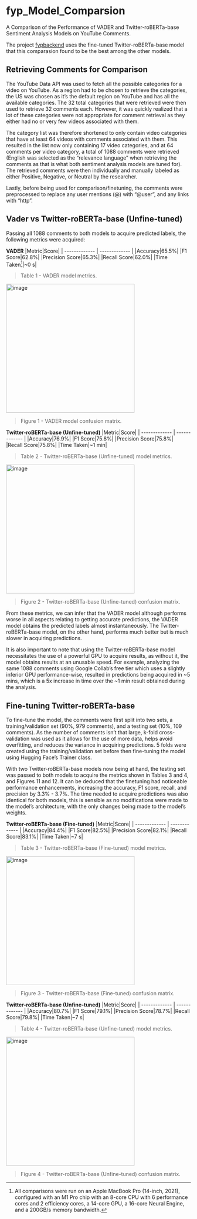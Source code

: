 # fyp_Model_Comparsion

A Comparison of the Performance of VADER and Twitter-roBERTa-base Sentiment Analysis Models on YouTube Comments.

The project [fypbackend](https://github.com/alimohdapg/fypbackend) uses the fine-tuned Twitter-roBERTa-base model that this comparasion found to be the best among the other models.

## Retrieving Comments for Comparison
The YouTube Data API was used to fetch all the possible categories for a video on YouTube. As a region had to be chosen to retrieve the categories, the US was chosen as it’s the default region on YouTube and has all the available categories. The 32 total categories that were retrieved were then used to retrieve 32 comments each. However, it was quickly realized that a lot of these categories were not appropriate for comment retrieval as they either had no or very few videos associated with them.
 
The category list was therefore shortened to only contain video categories that have at least 64 videos with comments associated with them. This resulted in the list now only containing 17 video categories, and at 64 comments per video category, a total of 1088 comments were retrieved (English was selected as the “relevance language” when retrieving the comments as that is what both sentiment analysis models are tuned for). The retrieved comments were then individually and manually labeled as either Positive, Negative, or Neutral by the researcher.

Lastly, before being used for comparison/finetuning, the comments were preprocessed to replace any user mentions (@) with “@user”, and any links with “http”.

## Vader vs Twitter-roBERTa-base (Unfine-tuned)
Passing all 1088 comments to both models to acquire predicted labels, the following metrics were acquired:

**VADER**
|Metric|Score|
| ------------- | ------------- |
|Accuracy|65.5%|
|F1 Score|62.8%|
|Precision Score|65.3%|
|Recall Score|62.0%|
|Time Taken[^1]|~0 s|
> Table 1 - VADER model metrics.
<img width="350" alt="image" src="https://github.com/alimohdapg/fyp_Model_Comparsion/assets/84683922/e82f9d67-d4be-4ae5-b015-3852933e9a82">

> Figure 1 - VADER model confusion matrix.

**Twitter-roBERTa-base (Unfine-tuned)**
|Metric|Score|
| ------------- | ------------- |
|Accuracy|76.9%|
|F1 Score|75.8%|
|Precision Score|75.8%|
|Recall Score|75.8%|
|Time Taken|~1 min|
> Table 2 - Twitter-roBERTa-base (Unfine-tuned) model metrics.
<img width="350" alt="image" src="https://github.com/alimohdapg/fyp_Model_Comparsion/assets/84683922/3b430d95-209a-4164-8d12-7ccada64197d">

> Figure 2 - Twitter-roBERTa-base (Unfine-tuned) confusion matrix.

From these metrics, we can infer that the VADER model although performs worse in all aspects relating to getting accurate predictions, the VADER model obtains the predicted labels almost instantaneously. The Twitter-roBERTa-base model, on the other hand, performs much better but is much slower in acquiring predictions.

It is also important to note that using the Twitter-roBERTa-base model necessitates the use of a powerful GPU to acquire results, as without it, the model obtains results at an unusable speed. For example, analyzing the same 1088 comments using Google Collab’s free tier which uses a slightly inferior GPU performance-wise, resulted in predictions being acquired in ~5 mins, which is a 5x increase in time over the ~1 min result obtained during the analysis.

## Fine-tuning Twitter-roBERTa-base
To fine-tune the model, the comments were first split into two sets, a training/validation set (90%, 979 comments), and a testing set (10%, 109 comments). As the number of comments isn’t that large, k-fold cross-validation was used as it allows for the use of more data, helps avoid overfitting, and reduces the variance in acquiring predictions. 5 folds were created using the training/validation set before then fine-tuning the model using Hugging Face’s Trainer class.

With two Twitter-roBERTa-base models now being at hand, the testing set was passed to both models to acquire the metrics shown in Tables 3 and 4, and Figures 11 and 12. It can be deduced that the finetuning had noticeable performance enhancements, increasing the accuracy, F1 score, recall, and precision by 3.3% - 3.7%. The time needed to acquire predictions was also identical for both models, this is sensible as no modifications were made to the model’s architecture, with the only changes being made to the model’s weights.

**Twitter-roBERTa-base (Fine-tuned)**
|Metric|Score|
| ------------- | ------------- |
|Accuracy|84.4%|
|F1 Score|82.5%|
|Precision Score|82.1%|
|Recall Score|83.1%|
|Time Taken|~7 s|
> Table 3 - Twitter-roBERTa-base (Fine-tuned) model metrics.
<img width="350" alt="image" src="https://github.com/alimohdapg/fyp_Model_Comparsion/assets/84683922/463e07cb-d085-4a71-8adc-daf701b92ad1">

> Figure 3 - Twitter-roBERTa-base (Fine-tuned) confusion matrix.
 
**Twitter-roBERTa-base (Unfine-tuned)**
|Metric|Score|
| ------------- | ------------- |
|Accuracy|80.7%|
|F1 Score|79.1%|
|Precision Score|78.7%|
|Recall Score|79.8%|
|Time Taken|~7 s|
> Table 4 - Twitter-roBERTa-base (Unfine-tuned) model metrics.
<img width="350" alt="image" src="https://github.com/alimohdapg/fyp_Model_Comparsion/assets/84683922/89934b20-4677-4901-94d1-8ccd941b019f">

> Figure 4 - Twitter-roBERTa-base (Unfine-tuned) confusion matrix.

[^1]: All comparisons were run on an Apple MacBook Pro (14-inch, 2021), configured with an M1 Pro chip with an 8-core CPU with 6 performance cores and 2 efficiency cores, a 14-core GPU, a 16-core Neural Engine, and a 200GB/s memory bandwidth.
